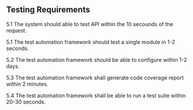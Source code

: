 ## Testing Requirements

5.1 The system should able to test API within the 10 secounds of the request.

5.1 The test automation framework should test a single module in 1-2 seconds.

5.2 The test automation framework should be able to configure within 1-2 days.

5.3 The test automation framework shall generate code coverage report within 2 minutes.

5.4 The test automation framework shall be able to run a test suite within 20-30 seconds.

